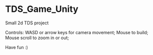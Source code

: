 # TDS_Game_Unity
Small 2d TDS project

Controls: WASD or arrow keys for camera movement;
Mouse to build;
Mouse scroll to zoom in or out;

Have fun :)

